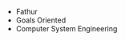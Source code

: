 - Fathur 
- Goals Oriented
- Computer System Engineering

<!---
FathurLaw/FathurLaw is a ✨ special ✨ repository because its `README.md` (this file) appears on your GitHub profile.
You can click the Preview link to take a look at your changes.
--->
